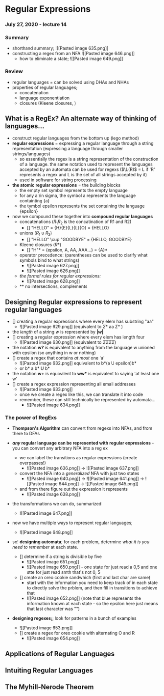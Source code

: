 # Regular Expressions
### July 27, 2020 - lecture 14


### Summary
- shorthand summary; ![[Pasted image 635.png]]
- constructing a regex from an NFA ![[Pasted image 646.png]]
	- how to eliminate a state; ![[Pasted image 649.png]]
### Review
- regular languages = can be solved using DHAs and NHAs
- properties of regular languages;
	- concatenation
	- language exponentiation
	- closures (Kleene closures, )

## What is a RegEx? An alternate way of thinking of languages...
- construct regular languages from the bottom up (lego method)
- **regular expressions** = expressing a regular language through a string representation (expressing a language through smaller strings/languages)
	- so essentially the regex is a string representation of the construction of a language. the same notation used to represent the languages accepted by an automata can be used for regexs ($\L(R)$ = L if 'R' represents a regex and L is the set of all strings accepted by it)
	- used in software for string processing
- **the atomic regular expressions** = the building blocks
	- the empty set symbol represents the empty language
	- for any a \in sigma, the symbol a represents the language containting {a}
	- the tymbol epsilon represents the set containing the language {epsilon}
- now we compound these together into **compound regular languages**
	- concatenations ($R_1R_2$ is the concatination of R1 and R2)
		- [] "HELLO" = {H}{E}{L}{L}{O} = {HELLO}
	- unions ($R_1 \cup R_2$)
		- [] "HELLO" \cup "GOODBYE" = {HELLO, GOODBYE}
	- Kleene closures ($R*$)
		- [] "H"* = {epsilon, A, AA, AAA...} = {A}*
	- operator precedence: (parentheses can be used to clarify what symbols bind to what strings)
		- ![[Pasted image 627.png]]
		- ![[Pasted image 626.png]]
	- *the formal rules for regular expressions:*
		- ![[Pasted image 628.png]]
	- ** no intersections, complements

## Designing Regular expressions to represent regular languages
- [] creating a regular expressions where every elem has substring "aa"
	- ![[Pasted image 629.png]] (equivalent to $\Sigma$* aa $\Sigma$* )
- the *length* of a string *w* is represented by **|*w*|**
- [] creating a regular expression where every elem has length four
	- ![[Pasted image 630.png]] (equivalent to $\Sigma\Sigma\Sigma\Sigma$)
- the notation **w?** is equivalent to anything from the language w unioned with epsilon (so anything in w or nothing) 
- [] create a regex that contains *at most* one 'a'
	- ![[Pasted image 632.png]] equivalent to b*(a U epsilon)b*
	- or b* a b* U b*
- the notation **w+** is equivalent to  **ww\***  is equivalent to saying 'at least one w' 
- [] create a regex expression representing all email addresses
	- ![[Pasted image 633.png]]
	- once we create a regex like this, we can translate it into code
	- remember, these can still technically be represented by automata...
		- ![[Pasted image 634.png]]


### The power of RegExs
- **Thompson's Algorithm** can convert from regexs into NFAs, and from there to DFAs
- ***any* regular language can be represented with regular expressions** - you can convert any arbitrary NFA  into a reg ex
	- we can label the transitions as regular expressions (create overpasses!)
		- ![[Pasted image 636.png]] -> ![[Pasted image 637.png]]
	- convert the NFA into a *generalized* NFA with just two states
		- ![[Pasted image 640.png]] -> ![[Pasted image 641.png]] -> ![[Pasted image 644.png]] -> ![[Pasted image 645.png]]
	- and from there figure out the expression it represents
		- ![[Pasted image 638.png]]
- the transformations we can do, summarized
	- ![[Pasted image 647.png]]

- now we have multiple ways to represent regular languages;
	- ![[Pasted image 648.png]]

- so! **designing automata**; for each problem, determine *what it is you need to remember* at each state.
	- [] determine if a string is divisible by five
		- ![[Pasted image 651.png]]
		- ![[Pasted image 650.png]] - one state for just read a 0,5 and one stte for just read smth that's not 0, 5
	- [] create an oreo cookie sandwhich (first and last char are same)
		- start with the information you need to keep track of in each state to directly solve the prblem, and then fill in transitions to achieve that 
		- ![[Pasted image 652.png]] (note that blue represents the information known at each state - so the epsilon here just means that last character was "")
- **designing regexes;**; look for patterns in a bunch of examples
	- ![[Pasted image 653.png]]
	- [] create a regex for oreo cookie with alternating O and R 
		- ![[Pasted image 654.png]]

## Applications of Regular Languages
## Intuiting Regular Languages
## The Myhill-Nerode Theorem




